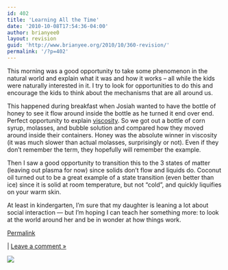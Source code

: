 ```yaml
---
id: 402
title: 'Learning All the Time'
date: '2010-10-08T17:54:36-04:00'
author: brianyee0
layout: revision
guid: 'http://www.brianyee.org/2010/10/360-revision/'
permalink: '/?p=402'
---
```


 This morning was a good opportunity to take some phenomenon in the natural world and explain what it was and how it works – all while the kids were naturally interested in it. I try to look for opportunities to do this and encourage the kids to think about the mechanisms that are all around us.

This happened during breakfast when Josiah wanted to have the bottle of honey to see it flow around inside the bottle as he turned it end over end. Perfect opportunity to explain [viscosity](http://en.wikipedia.org/wiki/Viscosity). So we got out a bottle of corn syrup, molasses, and bubble solution and compared how they moved around inside their containers. Honey was the absolute winner in viscosity (it was much slower than actual molasses, surprisingly or not). Even if they don’t remember the term, they hopefully will remember the example.

Then I saw a good opportunity to transition this to the 3 states of matter (leaving out plasma for now) since solids don’t flow and liquids do. Coconut oil turned out to be a great example of a state transition (even better than ice) since it is solid at room temperature, but not “cold”, and quickly liquifies on your warm skin.

At least in kindergarten, I’m sure that my daughter is leaning a lot about social interaction — but I’m hoping I can teach her something more: to look at the world around her and be in wonder at how things work.

[Permalink](http://blog.brianyee.org/learning-all-the-time)

 | [Leave a comment »](http://blog.brianyee.org/learning-all-the-time#comment)

![](http://feeds.feedburner.com/~r/brianyee/LmTz/~4/HglyRa16_Gc)